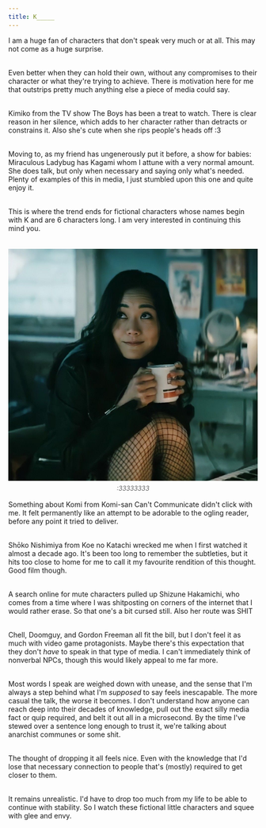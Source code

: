 ```yaml
---
title: K_____
---
```


<div>
<p>
I am a huge fan of characters that don't speak very much or at all. This may not come as a huge surprise.<br><br>

Even better when they can hold their own, without any compromises to their character or what they're trying to achieve. There is motivation here for me that outstrips pretty much anything else a piece of media could say.<br><br>

Kimiko from the TV show The Boys has been a treat to watch. There is clear reason in her silence, which adds to her character rather than detracts or constrains it. Also she's cute when she rips people's heads off :3 <br><br>

Moving to, as my friend has ungenerously put it before, a show for babies: Miraculous Ladybug has Kagami whom I attune with a very normal amount. She does talk, but only when necessary and saying only what's needed. Plenty of examples of this in media, I just stumbled upon this one and quite enjoy it.<br><br>

This is where the trend ends for fictional characters whose names begin with K and are 6 characters long. I am very interested in continuing this mind you.<br><br>

<figure style="margin: 1rem auto; text-align: center;">
<img src="/assets/images/blog/kimiko-1.jpg" style="max-width: 100%; height: auto; display: block;">
<figcaption style="font-size: 0.9em; color: #666; margin-top: 0.5rem; font-style: italic;">:33333333</figcaption>
</figure>

Something about Komi from Komi-san Can't Communicate didn't click with me. It felt permanently like an attempt to be adorable to the ogling reader, before any point it tried to deliver.<br><br>

Shōko Nishimiya	from Koe no Katachi wrecked me when I first watched it almost a decade ago. It's been too long to remember the subtleties, but it hits too close to home for me to call it my favourite rendition of this thought. Good film though.<br><br>

A search online for mute characters pulled up Shizune Hakamichi, who comes from a time where I was shitposting on corners of the internet that I would rather erase. So that one's a bit cursed still. Also her route was SHIT<br><br>

Chell, Doomguy, and Gordon Freeman all fit the bill, but I don't feel it as much with video game protagonists. Maybe there's this expectation that they don't <i>have</i> to speak in that type of media. I can't immediately think of nonverbal NPCs, though this would likely appeal to me far more.<br><br>

Most words I speak are weighed down with unease, and the sense that I'm always a step behind what I'm <i>supposed</i> to say feels inescapable. The more casual the talk, the worse it becomes. I don't understand how anyone can reach deep into their decades of knowledge, pull out the exact silly media fact or quip required, and belt it out all in a microsecond. By the time I've stewed over a sentence long enough to trust it, we're talking about anarchist communes or some shit.<br><br>

The thought of dropping it all feels nice. Even with the knowledge that I'd lose that necessary connection to people that's (mostly) required to get closer to them.<br><br>

It remains unrealistic. I'd have to drop too much from my life to be able to continue with stability. So I watch these fictional little characters and squee with glee and envy.
</p>
<script defer src="https://comments.oakreef.ie/comentario.js"></script>
<comentario-comments></comentario-comments>